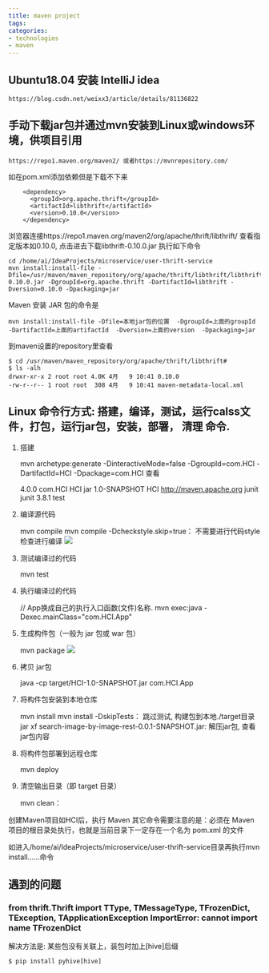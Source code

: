 ```yaml
---
title: maven project
tags: 
categories:
- technologies
- maven
---
```


## Ubuntu18.04 安装 IntelliJ idea
	https://blog.csdn.net/weixx3/article/details/81136822

## 手动下载jar包并通过mvn安装到Linux或windows环境，供项目引用

	https://repo1.maven.org/maven2/ 或者https://mvnrepository.com/
如在pom.xml添加依赖但是下载不下来


	    <dependency>
	      <groupId>org.apache.thrift</groupId>
	      <artifactId>libthrift</artifactId>
	      <version>0.10.0</version>
	    </dependency>
浏览器连接https://repo1.maven.org/maven2/org/apache/thrift/libthrift/ 查看指定版本如0.10.0, 点击进去下载libthrift-0.10.0.jar
执行如下命令

	cd /home/ai/IdeaProjects/microservice/user-thrift-service
	mvn install:install-file -Dfile=/usr/maven/maven_repository/org/apache/thrift/libthrift/libthrift-0.10.0.jar -DgroupId=org.apache.thrift -DartifactId=libthrift -Dversion=0.10.0 -Dpackaging=jar

Maven 安装 JAR 包的命令是

	mvn install:install-file -Dfile=本地jar包的位置  -DgroupId=上面的groupId  -DartifactId=上面的artifactId  -Dversion=上面的version  -Dpackaging=jar
到maven设置的repository里查看

	$ cd /usr/maven/maven_repository/org/apache/thrift/libthrift#
	$ ls -alh
	drwxr-xr-x 2 root root 4.0K 4月   9 10:41 0.10.0
	-rw-r--r-- 1 root root  308 4月   9 10:41 maven-metadata-local.xml

## Linux 命令行方式: 搭建，编译，测试，运行calss文件，打包，运行jar包，安装，部署， 清理 命令.

1. 搭建


	mvn archetype:generate  -DinteractiveMode=false -DgroupId=com.HCI -DartifactId=HCI -Dpackage=com.HCI
查看

	<project xmlns="http://maven.apache.org/POM/4.0.0" xmlns:xsi="http://www.w3.org/2001/XMLSchema-instance"
	  xsi:schemaLocation="http://maven.apache.org/POM/4.0.0 http://maven.apache.org/maven-v4_0_0.xsd">
	  <modelVersion>4.0.0</modelVersion>
	  <groupId>com.HCI</groupId>
	  <artifactId>HCI</artifactId>
	  <packaging>jar</packaging>
	  <version>1.0-SNAPSHOT</version>
	  <name>HCI</name>
	  <url>http://maven.apache.org</url>
	  <dependencies>
	    <dependency>
	      <groupId>junit</groupId>
	      <artifactId>junit</artifactId>
	      <version>3.8.1</version>
	      <scope>test</scope>
	    </dependency>
	  </dependencies>
	</project>

2. 编译源代码


	mvn compile
	mvn compile -Dcheckstyle.skip=true： 不需要进行代码style检查进行编译
 ![](compile.JPG)

3. 测试编译过的代码


	mvn test

4. 执行编译过的代码


	// App换成自己的执行入口函数(文件)名称.
	mvn exec:java -Dexec.mainClass="com.HCI.App"

5. 生成构件包（一般为 jar 包或 war 包）


	mvn package
![](jar.JPG)

6. 拷贝 jar包


	java -cp target/HCI-1.0-SNAPSHOT.jar com.HCI.App

7. 将构件包安装到本地仓库


	mvn install
	mvn install -DskipTests： 跳过测试, 构建包到本地./target目录
	jar xf search-image-by-image-rest-0.0.1-SNAPSHOT.jar: 解压jar包, 查看jar包内容

8. 将构件包部署到远程仓库


	mvn deploy

9. 清空输出目录（即 target 目录）


	mvn clean：

创建Maven项目如HCI后，执行 Maven 其它命令需要注意的是：必须在 Maven 项目的根目录处执行，也就是当前目录下一定存在一个名为 pom.xml 的文件

如进入/home/ai/IdeaProjects/microservice/user-thrift-service目录再执行mvn install......命令


## 遇到的问题

### from thrift.Thrift import TType, TMessageType, TFrozenDict, TException, TApplicationException ImportError: cannot import name TFrozenDict
解决方法是: 某些包没有关联上，装包时加上[hive]后缀

	$ pip install pyhive[hive]


